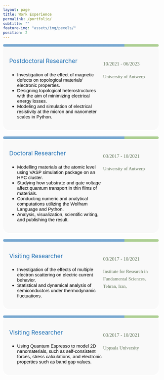 ```yaml
---
layout: page
title: Work Experience
permalink: /portfolio/
subtitle: ""
feature-img: "assets/img/pexels/"
position: 2
---
```


<style>
    /* Reset default margin and padding */
    body {
        margin: 0;
        padding: 10px;
        background-image: url('assets/img/header/education.jpg');
        background-repeat: no-repeat;
        background-position: center center;
        background-size: cover; /* Ensure the background image covers the entire viewport */
    }

    .textbox {
    background-color: #f9f9f9; */
    border: 20px solid #ddd;
    border-radius: 20px;
    padding: 20px;
    margin-bottom: 20px;
    box-shadow: 0 2px 2px white;
    position: relative; /* Ensure relative positioning for absolute positioning of pseudo-element */
}

.textbox::before {
    content: "";
    position: absolute;
    top: 0;
    left: 0;
    width: 100%; /* Take up the full width of the box */
    height: 8px; /* Thickness of the strip */
    /* background: linear-gradient(to right, rgba(65, 105, 225, 0.8) 30%, rgba(65, 105, 225, 0.5) 70%);  */
    border-radius: 20px 20px 20px 20px; /* Ensure rounded corners on the top */
}
    .textbox h3 {
        color: #333;
        font-size: 24px;
        margin-bottom: 10px;
    }

    .textbox p {
        color: #666;
        font-size: 16px;
        line-height: 1.6;
    }
</style>

<section>

<div class="textbox" style="display: flex;">
    <div class="main-content" style="flex: 1;">
        <div style="margin-left: 0em; margin-top: 0.1em; display: flex; align-items: center; margin-bottom: -15px;"> <p style="font-size: 19px; color: #2171b5; margin-right: 5px;">Postdoctoral Researcher</p>
        </div>
    <ul style="font-size: 15px; color: black; font-family: 'Avenir Next LT Pro', sans-serif;">
    <li>Investigation of the effect of magnetic defects on topological materials' electronic properties.</li>
    <li>Designing topological heterostructures with the aim of minimizing electrical energy losses.</li>
    <li>Modeling and simulation of electrical resistivity at the micron and nanometer scales in Python.</li>
    </ul>
    <div style="::before; content: ''; position: absolute; top: 0; left: 0; width: 100%; height: 8px; background: linear-gradient(to right, rgba(33, 113, 181, 0.6) 78%, rgba(121, 178, 77, .6) 22%); 
    border-radius: 20px 20px 20px 20px;"> </div>
     </div>
   <div class="additional-column" style="background-color: #f9f9f9;  padding-top: 15px; width: 160px;height: 100px;">
    <p><span style="font-family: 'Avenir Next LT Pro'; font-size: 16px; color: #63775b;">10/2021 - 06/2023</span></p>
    <p><span style="font-family: 'Avenir Next LT Pro'; font-size: 15px; color: #63775b;">University of Antwerp</span></p>
 </div>

</div>


<div class="textbox" style="display: flex;">
    <div class="main-content" style="flex: 1;">
        <div style="margin-left: 0em; margin-top: 0.1em; display: flex; align-items: center; margin-bottom: -15px;"> <p style="font-size: 19px; color: #2171b5; margin-right: 5px;">Doctoral Researcher</p>
        </div>
         <ul style="font-size: 15px; color: black; font-family: 'Avenir Next LT Pro', sans-serif;">
        <li>Modelling materials at the atomic level using VASP simulation package on an HPC cluster.</li>
        <li>Studying how substrate and gate voltage affect quantum transport in thin films of materials.</li>
        <li>Conducting numeric and analytical computations utilizing the Wolfram Language and Python.</li>
        <li>Analysis, visualization, scientific writing, and publishing the result.</li>
        </ul>
        <div style="::before; content: ''; position: absolute; top: 0; left: 0; width: 100%; height: 8px; background: linear-gradient(to right, rgba(33, 113, 181, 0.6) 78%, rgba(121, 178, 77, .6) 22%); 
        border-radius: 20px 20px 20px 20px;"> </div>
        </div>
   <div class="additional-column" style="background-color: #f9f9f9;  padding-top: 15px; width: 160px;height: 100px;">
   <p><span style="font-family: 'Avenir Next LT Pro'; font-size: 15px; color: gray;"> </span></p>
      <p><span style="font-family: 'Avenir Next LT Pro'; font-size: 16px; color: #63775b;">03/2017 - 10/2021</span></p>
    <p><span style="font-family: 'Avenir Next LT Pro'; font-size: 15px; color: #63775b;">University of Antwerp</span></p>
 </div>

</div>






<div class="textbox" style="display: flex;">
    <div class="main-content" style="flex: 1;">
        <div style="margin-left: 0em; margin-top: 0.1em; display: flex; align-items: center; margin-bottom: -15px;"> <p style="font-size: 19px; color: #2171b5; margin-right: 5px;">Visiting Researcher</p>
        </div>
         <ul style="font-size: 15px; color: black; font-family: 'Avenir Next LT Pro', sans-serif;">
       <li>Investigation of the effects of multiple electron scattering on electric current behavior.</li>
      <li>Statistical and dynamical analysis of semiconductors under thermodynamic fluctuations.</li>
    </ul>
        <div style="::before; content: ''; position: absolute; top: 0; left: 0; width: 100%; height: 8px; background: linear-gradient(to right, rgba(33, 113, 181, 0.6) 78%, rgba(121, 178, 77, .6) 22%); 
        border-radius: 20px 20px 20px 20px;"> </div>
        </div>
   <div class="additional-column" style="background-color: #f9f9f9;  padding-top: 15px; width: 160px;height: 100px;">
    <p><span style="font-family: 'Avenir Next LT Pro'; font-size: 16px; color: #63775b;">03/2017 - 10/2021</span></p>
    <p><span style="font-family: 'Avenir Next LT Pro'; font-size: 15px; color: #63775b;">Institute for Research in Fundamental Sciences, Tehran, Iran,</span></p>
 </div>

</div>



<div class="textbox" style="display: flex;">
    <div class="main-content" style="flex: 1;">
        <div style="margin-left: 0em; margin-top: 0.1em; display: flex; align-items: center; margin-bottom: -15px;"> <p style="font-size: 19px; color: #2171b5; margin-right: 5px;">Visiting Researcher</p>
        </div>
         <ul style="font-size: 15px; color: black; font-family: 'Avenir Next LT Pro', sans-serif;">
        <li>Using Quantum Espresso to model 2D nanomaterials, such as self-consistent forces, stress calculations, and electronic properties such as band gap values.</li>
        </ul>
        <div style="::before; content: ''; position: absolute; top: 0; left: 0; width: 100%; height: 8px; background: linear-gradient(to right, rgba(33, 113, 181, 0.6) 78%, rgba(121, 178, 77, .6) 22%); 
        border-radius: 20px 20px 20px 20px;"> </div>
        </div>
   <div class="additional-column" style="background-color: #f9f9f9;  padding-top: 15px; width: 160px;height: 100px;">
   <p><span style="font-family: 'Avenir Next LT Pro'; font-size: 15px; color: gray;"> </span></p>
      <p><span style="font-family: 'Avenir Next LT Pro'; font-size: 16px; color: #63775b;">03/2017 - 10/2021</span></p>
    <p><span style="font-family: 'Avenir Next LT Pro'; font-size: 15px; color: #63775b;">Uppsala University</span></p>
 </div>

</div>






